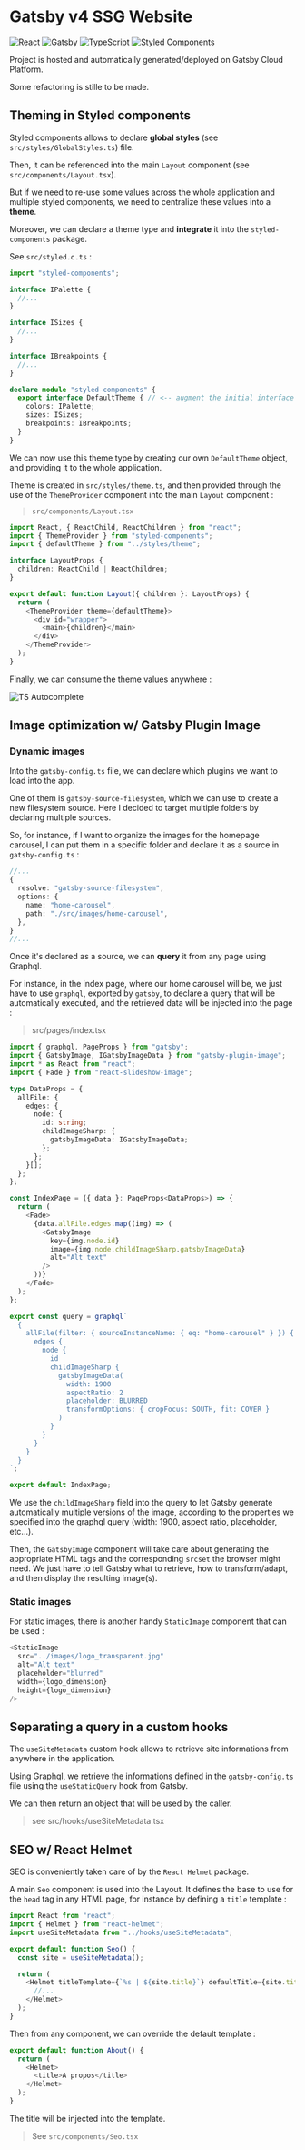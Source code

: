 # Gatsby v4 SSG Website

![React](https://img.shields.io/badge/react-%2320232a.svg?style=flat-square&logo=react&logoColor=%2361DAFB)
![Gatsby](https://img.shields.io/badge/Gatsby-%23663399.svg?style=flat-square&logo=gatsby&logoColor=white)
![TypeScript](https://img.shields.io/badge/typescript-%23007ACC.svg?style=flat-square&logo=typescript&logoColor=white)
![Styled Components](https://img.shields.io/badge/styled--components-DB7093?style=flat-square&logo=styled-components&logoColor=white)

Project is hosted and automatically generated/deployed on Gatsby Cloud Platform.

Some refactoring is stille to be made.

## Theming in Styled components

Styled components allows to declare **global styles** (see `src/styles/GlobalStyles.ts`) file.

Then, it can be referenced into the main `Layout` component (see `src/components/Layout.tsx`).

But if we need to re-use some values across the whole application and multiple styled components, we need to centralize these values into a **theme**.

Moreover, we can declare a theme type and **integrate** it into the `styled-components` package.

See `src/styled.d.ts` :

```typescript
import "styled-components";

interface IPalette {
  //...
}

interface ISizes {
  //...
}

interface IBreakpoints {
  //...
}

declare module "styled-components" {
  export interface DefaultTheme { // <-- augment the initial interface with the new attributes : will be available in the whole app
    colors: IPalette;
    sizes: ISizes;
    breakpoints: IBreakpoints;
  }
}
```

We can now use this theme type by creating our own `DefaultTheme` object, and providing it to the whole application.

Theme is created in `src/styles/theme.ts`, and then provided through the use of the `ThemeProvider` component into the main `Layout` component :

> `src/components/Layout.tsx`

```typescript
import React, { ReactChild, ReactChildren } from "react";
import { ThemeProvider } from "styled-components";
import { defaultTheme } from "../styles/theme";

interface LayoutProps {
  children: ReactChild | ReactChildren;
}

export default function Layout({ children }: LayoutProps) {
  return (
    <ThemeProvider theme={defaultTheme}>
      <div id="wrapper">
        <main>{children}</main>
      </div>
    </ThemeProvider>
  );
}
```

Finally, we can consume the theme values anywhere :

![TS Autocomplete](docs/styled-theme-autocomplete.png)

## Image optimization w/ Gatsby Plugin Image

### Dynamic images

Into the `gatsby-config.ts` file, we can declare which plugins we want to load into the app.

One of them is `gatsby-source-filesystem`, which we can use to create a new filesystem source. Here I decided to target multiple folders by declaring multiple sources.

So, for instance, if I want to organize the images for the homepage carousel, I can put them in a specific folder and declare it as a source in `gatsby-config.ts` :

```typescript
//...
{
  resolve: "gatsby-source-filesystem",
  options: {
    name: "home-carousel",
    path: "./src/images/home-carousel",
  },
}
//...
```

Once it's declared as a source, we can **query** it from any page using Graphql.

For instance, in the index page, where our home carousel will be, we just have to use `graphql`, exported by `gatsby`, to declare a query that will be automatically executed, and the retrieved data will be injected into the page :

> src/pages/index.tsx

```typescript
import { graphql, PageProps } from "gatsby";
import { GatsbyImage, IGatsbyImageData } from "gatsby-plugin-image";
import * as React from "react";
import { Fade } from "react-slideshow-image";

type DataProps = {
  allFile: {
    edges: {
      node: {
        id: string;
        childImageSharp: {
          gatsbyImageData: IGatsbyImageData;
        };
      };
    }[];
  };
};

const IndexPage = ({ data }: PageProps<DataProps>) => {
  return (
    <Fade>
      {data.allFile.edges.map((img) => (
        <GatsbyImage
          key={img.node.id}
          image={img.node.childImageSharp.gatsbyImageData}
          alt="Alt text"
        />
      ))}
    </Fade>
  );
};

export const query = graphql`
  {
    allFile(filter: { sourceInstanceName: { eq: "home-carousel" } }) {
      edges {
        node {
          id
          childImageSharp {
            gatsbyImageData(
              width: 1900
              aspectRatio: 2
              placeholder: BLURRED
              transformOptions: { cropFocus: SOUTH, fit: COVER }
            )
          }
        }
      }
    }
  }
`;

export default IndexPage;
```

We use the `childImageSharp` field into the query to let Gatsby generate automatically multiple versions of the image, according to the properties we specified into the graphql query (width: 1900, aspect ratio, placeholder, etc...).

Then, the `GatsbyImage` component will take care about generating the appropriate HTML tags and the corresponding `srcset` the browser might need. We just have to tell Gatsby what to retrieve, how to transform/adapt, and then display the resulting image(s).

### Static images

For static images, there is another handy `StaticImage` component that can be used :

```typescript
<StaticImage
  src="../images/logo_transparent.jpg"
  alt="Alt text"
  placeholder="blurred"
  width={logo_dimension}
  height={logo_dimension}
/>
```

## Separating a query in a custom hooks

The `useSiteMetadata` custom hook allows to retrieve site informations from anywhere in the application.

Using Graphql, we retrieve the informations defined in the `gatsby-config.ts` file using the `useStaticQuery` hook from Gatsby.

We can then return an object that will be used by the caller.

> see src/hooks/useSiteMetadata.tsx

## SEO w/ React Helmet

SEO is conveniently taken care of by the `React Helmet` package.

A main `Seo` component is used into the Layout. It defines the base to use for the `head` tag in any HTML page, for instance by defining a `title` template :

```typescript
import React from "react";
import { Helmet } from "react-helmet";
import useSiteMetadata from "../hooks/useSiteMetadata";

export default function Seo() {
  const site = useSiteMetadata();

  return (
    <Helmet titleTemplate={`%s | ${site.title}`} defaultTitle={site.title}>
      //...
    </Helmet>
  );
}
```

Then from any component, we can override the default template :

```typescript
export default function About() {
  return (
    <Helmet>
      <title>A propos</title>
    </Helmet>
  );
}
```

The title will be injected into the template.

> See `src/components/Seo.tsx`
